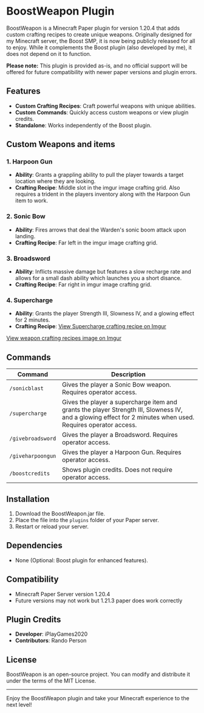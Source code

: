 # BoostWeapon Plugin

BoostWeapon is a Minecraft Paper plugin for version 1.20.4 that adds custom crafting recipes to create unique weapons. Originally designed for my Minecraft server, the Boost SMP, it is now being publicly released for all to enjoy. While it complements the Boost plugin (also developed by me), it does not depend on it to function.

**Please note:** This plugin is provided as-is, and no official support will be offered for future compatibility with newer paper versions and plugin errors.

## Features

- **Custom Crafting Recipes**: Craft powerful weapons with unique abilities.
- **Custom Commands**: Quickly access custom weapons or view plugin credits.
- **Standalone**: Works independently of the Boost plugin.

## Custom Weapons and items

### 1. Harpoon Gun
- **Ability**: Grants a grappling ability to pull the player towards a target location where they are looking.
- **Crafting Recipe**: Middle slot in the imgur image crafting grid. Also requires a trident in the players inventory along with the Harpoon Gun item to work.

### 2. Sonic Bow
- **Ability**: Fires arrows that deal the Warden's sonic boom attack upon landing.
- **Crafting Recipe**: Far left in the imgur image crafting grid.

### 3. Broadsword
- **Ability**: Inflicts massive damage but features a slow recharge rate and allows for a small dash ability which launches you a short disance.
- **Crafting Recipe**: Far right in imgur image crafting grid.

### 4. Supercharge
- **Ability**: Grants the player Strength III, Slowness IV, and a glowing effect for 2 minutes.
- **Crafting Recipe**: [View Supercharge crafting recipe on Imgur](https://imgur.com/a/UosFTRP)

[View weapon crafting recipes image on Imgur](https://imgur.com/a/Wm8BopO)

## Commands

| Command              | Description                                                                 |
|----------------------|-----------------------------------------------------------------------------|
| `/sonicblast`        | Gives the player a Sonic Bow weapon. Requires operator access.                                       |
| `/supercharge`       | Gives the player a supercharge item and grants the player Strength III, Slowness IV, and a glowing effect for 2 minutes when used. Requires operator access.   |
| `/givebroadsword`    | Gives the player a Broadsword. Requires operator access.                                               |
| `/giveharpoongun`    | Gives the player a Harpoon Gun. Requires operator access.                                            |
| `/boostcredits`      | Shows plugin credits. Does not require operator access.                   |

## Installation

1. Download the BoostWeapon.jar file.
2. Place the file into the `plugins` folder of your Paper server.
3. Restart or reload your server.

## Dependencies

- None (Optional: Boost plugin for enhanced features).

## Compatibility

- Minecraft Paper Server version 1.20.4
- Future versions may not work but 1.21.3 paper does work correctly

## Plugin Credits

- **Developer**: iPlayGames2020
- **Contributors**: Rando Person

## License

BoostWeapon is an open-source project. You can modify and distribute it under the terms of the MIT License.

---

Enjoy the BoostWeapon plugin and take your Minecraft experience to the next level!
